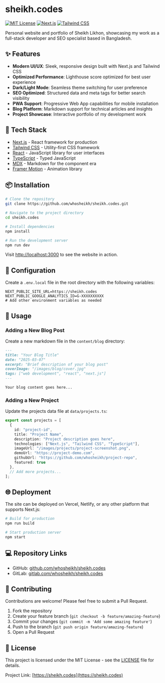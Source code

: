 # sheikh.codes

[![MIT License](https://img.shields.io/badge/License-MIT-green.svg)](LICENSE)
[![Next.js](https://img.shields.io/badge/Next.js-13+-000000?logo=next.js&logoColor=white)](https://nextjs.org/)
[![Tailwind CSS](https://img.shields.io/badge/Tailwind_CSS-3+-38B2AC?logo=tailwind-css&logoColor=white)](https://tailwindcss.com/)

Personal website and portfolio of Sheikh Likhon, showcasing my work as a full-stack developer and SEO specialist based in Bangladesh.


## ✨ Features

- **Modern UI/UX**: Sleek, responsive design built with Next.js and Tailwind CSS
- **Optimized Performance**: Lighthouse score optimized for best user experience
- **Dark/Light Mode**: Seamless theme switching for user preference
- **SEO Optimized**: Structured data and meta tags for better search visibility
- **PWA Support**: Progressive Web App capabilities for mobile installation
- **Blog Platform**: Markdown support for technical articles and insights
- **Project Showcase**: Interactive portfolio of my development work


## 🚀 Tech Stack

- [Next.js](https://nextjs.org/) - React framework for production
- [Tailwind CSS](https://tailwindcss.com/) - Utility-first CSS framework
- [React](https://reactjs.org/) - JavaScript library for user interfaces
- [TypeScript](https://www.typescriptlang.org/) - Typed JavaScript
- [MDX](https://mdxjs.com/) - Markdown for the component era
- [Framer Motion](https://www.framer.com/motion/) - Animation library

## 📦 Installation

```bash
# Clone the repository
git clone https://github.com/whosheikh/sheikh.codes.git

# Navigate to the project directory
cd sheikh.codes

# Install dependencies
npm install

# Run the development server
npm run dev
```

Visit [http://localhost:3000](http://localhost:3000) to see the website in action.

## 🔧 Configuration

Create a `.env.local` file in the root directory with the following variables:

```
NEXT_PUBLIC_SITE_URL=https://sheikh.codes
NEXT_PUBLIC_GOOGLE_ANALYTICS_ID=G-XXXXXXXXXX
# Add other environment variables as needed
```

## 📝 Usage

### Adding a New Blog Post

Create a new markdown file in the `content/blog` directory:

```md
---
title: "Your Blog Title"
date: "2025-03-07"
excerpt: "Brief description of your blog post"
coverImage: "/images/blog/cover.jpg"
tags: ["web development", "react", "next.js"]
---

Your blog content goes here...
```

### Adding a New Project

Update the projects data file at `data/projects.ts`:

```typescript
export const projects = [
  {
    id: "project-id",
    title: "Project Name",
    description: "Project description goes here",
    technologies: ["Next.js", "Tailwind CSS", "TypeScript"],
    imageUrl: "/images/projects/project-screenshot.png",
    demoUrl: "https://project-demo.com",
    githubUrl: "https://github.com/whosheikh/project-repo",
    featured: true
  },
  // Add more projects...
];
```

## 🌐 Deployment

The site can be deployed on Vercel, Netlify, or any other platform that supports Next.js:

```bash
# Build for production
npm run build

# Start production server
npm start
```

## 💻 Repository Links

- GitHub: [github.com/whosheikh/sheikh.codes](https://github.com/whosheikh/sheikh.codes)
- GitLab: [gitlab.com/whosheikh/sheikh.codes](https://gitlab.com/whosheikh/sheikh.codes)

## 🤝 Contributing

Contributions are welcome! Please feel free to submit a Pull Request.

1. Fork the repository
2. Create your feature branch (`git checkout -b feature/amazing-feature`)
3. Commit your changes (`git commit -m 'Add some amazing feature'`)
4. Push to the branch (`git push origin feature/amazing-feature`)
5. Open a Pull Request

## 📄 License

This project is licensed under the MIT License - see the [LICENSE](LICENSE) file for details.


Project Link: [https://sheikh.codes](https://sheikh.codes)

